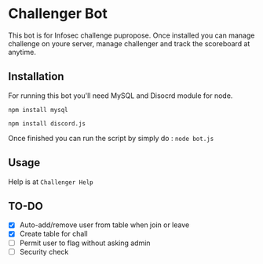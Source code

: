# Challenger Bot

This bot is for Infosec challenge pupropose. Once installed you can manage challenge on youre server, manage challenger and track the scoreboard at anytime.

## Installation

For running this bot you'll need MySQL and Disocrd module for node.

```npm install mysql```

```npm install discord.js```

Once finished you can run the script by simply do :
```node bot.js```

## Usage 

Help is at ```Challenger Help```


## TO-DO

- [x] Auto-add/remove user from table when join or leave
- [x] Create table for chall
- [ ] Permit user to flag without asking admin
- [ ] Security check
